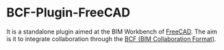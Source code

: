 # BCF-Plugin-FreeCAD
It is a standalone plugin aimed at the BIM Workbench of
[FreeCAD](https://github.com/FreeCAD). The aim is it to integrate
collaboration through the [BCF (BIM Collaboration Format)](https://en.wikipedia.org/wiki/BIM_Collaboration_Format). 
